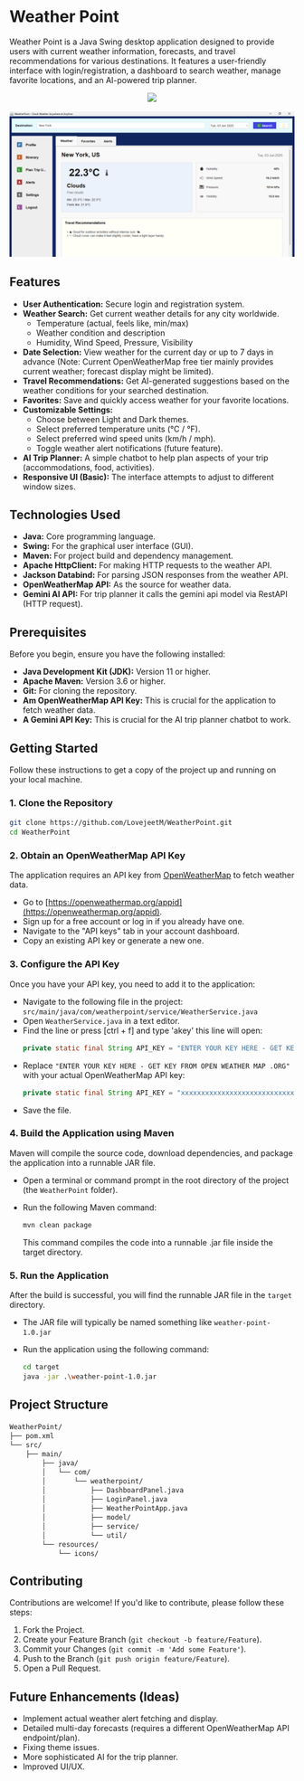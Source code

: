 # Weather Point 

Weather Point is a Java Swing desktop application designed to provide users with current weather information, forecasts, and travel recommendations for various destinations. It features a user-friendly interface with login/registration, a dashboard to search weather, manage favorite locations, and an AI-powered trip planner.

<div align="center">
  <img src="images/WeatherPointLogin.gif">
</div>

![Weather Point Dashboard](images/WeatherPointDashboard.png) 


## Features

*   **User Authentication:** Secure login and registration system.
*   **Weather Search:** Get current weather details for any city worldwide.
    *   Temperature (actual, feels like, min/max)
    *   Weather condition and description
    *   Humidity, Wind Speed, Pressure, Visibility
*   **Date Selection:** View weather for the current day or up to 7 days in advance (Note: Current OpenWeatherMap free tier mainly provides current weather; forecast display might be limited).
*   **Travel Recommendations:** Get AI-generated suggestions based on the weather conditions for your searched destination.
*   **Favorites:** Save and quickly access weather for your favorite locations.
*   **Customizable Settings:**
    *   Choose between Light and Dark themes.
    *   Select preferred temperature units (°C / °F).
    *   Select preferred wind speed units (km/h / mph).
    *   Toggle weather alert notifications (future feature).
*   **AI Trip Planner:** A simple chatbot to help plan aspects of your trip (accommodations, food, activities).
*   **Responsive UI (Basic):** The interface attempts to adjust to different window sizes.

## Technologies Used

*   **Java:** Core programming language.
*   **Swing:** For the graphical user interface (GUI).
*   **Maven:** For project build and dependency management.
*   **Apache HttpClient:** For making HTTP requests to the weather API.
*   **Jackson Databind:** For parsing JSON responses from the weather API.
*   **OpenWeatherMap API:** As the source for weather data.
*   **Gemini AI API:** For trip planner it calls the gemini api model via RestAPI (HTTP request).

## Prerequisites

Before you begin, ensure you have the following installed:

*   **Java Development Kit (JDK):** Version 11 or higher.
*   **Apache Maven:** Version 3.6 or higher.
*   **Git:** For cloning the repository.
*   **Am OpenWeatherMap API Key:** This is crucial for the application to fetch weather data.
*   **A Gemini API Key:** This is crucial for the AI trip planner chatbot to work.

## Getting Started

Follow these instructions to get a copy of the project up and running on your local machine.

### 1. Clone the Repository

```bash
git clone https://github.com/LovejeetM/WeatherPoint.git 
cd WeatherPoint
```

### 2. Obtain an OpenWeatherMap API Key

The application requires an API key from [OpenWeatherMap](https://openweathermap.org/) to fetch weather data.

*   Go to [https://openweathermap.org/appid](https://openweathermap.org/appid).
*   Sign up for a free account or log in if you already have one.
*   Navigate to the "API keys" tab in your account dashboard.
*   Copy an existing API key or generate a new one.

### 3. Configure the API Key

Once you have your API key, you need to add it to the application:

*   Navigate to the following file in the project:
    `src/main/java/com/weatherpoint/service/WeatherService.java`
*   Open `WeatherService.java` in a text editor.
*   Find the line or press [ctrl + f] and type 'akey' this line will open:
    ```java
    private static final String API_KEY = "ENTER YOUR KEY HERE - GET KEY FROM OPEN WEATHER MAP .ORG";   //    aKEY
    ```
*   Replace `"ENTER YOUR KEY HERE - GET KEY FROM OPEN WEATHER MAP .ORG"` with your actual OpenWeatherMap API key:
    ```java
    private static final String API_KEY = "xxxxxxxxxxxxxxxxxxxxxxxxxxxxxxxx"; // Your actual key
    ```
*   Save the file.

### 4. Build the Application using Maven

Maven will compile the source code, download dependencies, and package the application into a runnable JAR file.

*   Open a terminal or command prompt in the root directory of the project (the `WeatherPoint` folder).
*   Run the following Maven command:

    ```bash
    mvn clean package
    ```
    This command compiles the code into a runnable .jar file inside the target directory.

### 5. Run the Application

After the build is successful, you will find the runnable JAR file in the `target` directory.

*   The JAR file will typically be named something like `weather-point-1.0.jar` 

*   Run the application using the following command:

    ```bash
    cd target
    java -jar .\weather-point-1.0.jar 
    ```

## Project Structure

```
WeatherPoint/
├── pom.xml
└── src/
    ├── main/
        ├── java/
        │   └── com/
        │       └── weatherpoint/
        │           ├── DashboardPanel.java
        │           ├── LoginPanel.java
        │           ├── WeatherPointApp.java 
        │           ├── model/      
        │           ├── service/   
        │           └── util/    
        └── resources/
            └── icons/          
```

## Contributing

Contributions are welcome! If you'd like to contribute, please follow these steps:

1.  Fork the Project.
2.  Create your Feature Branch (`git checkout -b feature/Feature`).
3.  Commit your Changes (`git commit -m 'Add some Feature'`).
4.  Push to the Branch (`git push origin feature/Feature`).
5.  Open a Pull Request.

## Future Enhancements (Ideas)

*   Implement actual weather alert fetching and display.
*   Detailed multi-day forecasts (requires a different OpenWeatherMap API endpoint/plan).
*   Fixing theme issues.
*   More sophisticated AI for the trip planner.
*   Improved UI/UX.
